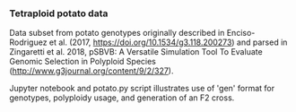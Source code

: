 ### Tetraploid potato data
Data subset from potato genotypes originally described in Enciso-Rodriguez et al. (2017, https://doi.org/10.1534/g3.118.200273) and parsed in Zingaretti et al. 2018, pSBVB: A Versatile Simulation Tool To Evaluate Genomic Selection in Polyploid Species (http://www.g3journal.org/content/9/2/327).

Jupyter notebook and potato.py script illustrates use of 'gen' format for genotypes, polyploidy usage, and generation of an F2 cross.
